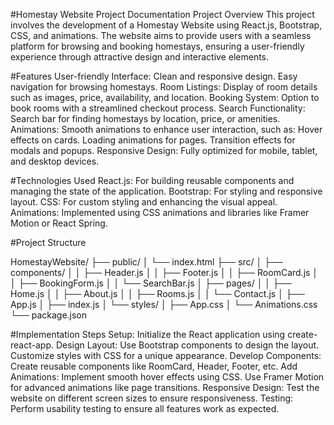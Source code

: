 #Homestay Website Project Documentation
Project Overview
This project involves the development of a Homestay Website using React.js, Bootstrap, CSS, and animations. The website aims to provide users with a seamless platform for browsing and booking homestays, ensuring a user-friendly experience through attractive design and interactive elements.

#Features
User-friendly Interface:
Clean and responsive design.
Easy navigation for browsing homestays.
Room Listings:
Display of room details such as images, price, availability, and location.
Booking System:
Option to book rooms with a streamlined checkout process.
Search Functionality:
Search bar for finding homestays by location, price, or amenities.
Animations:
Smooth animations to enhance user interaction, such as:
Hover effects on cards.
Loading animations for pages.
Transition effects for modals and popups.
Responsive Design:
Fully optimized for mobile, tablet, and desktop devices.

#Technologies Used
React.js:
For building reusable components and managing the state of the application.
Bootstrap:
For styling and responsive layout.
CSS:
For custom styling and enhancing the visual appeal.
Animations:
Implemented using CSS animations and libraries like Framer Motion or React Spring.

#Project Structure

HomestayWebsite/
├── public/
│   └── index.html
├── src/
│   ├── components/
│   │   ├── Header.js
│   │   ├── Footer.js
│   │   ├── RoomCard.js
│   │   ├── BookingForm.js
│   │   └── SearchBar.js
│   ├── pages/
│   │   ├── Home.js
│   │   ├── About.js
│   │   ├── Rooms.js
│   │   └── Contact.js
│   ├── App.js
│   ├── index.js
│   └── styles/
│       ├── App.css
│       └── Animations.css
└── package.json

#Implementation Steps
Setup:
Initialize the React application using create-react-app.
Design Layout:
Use Bootstrap components to design the layout.
Customize styles with CSS for a unique appearance.
Develop Components:
Create reusable components like RoomCard, Header, Footer, etc.
Add Animations:
Implement smooth hover effects using CSS.
Use Framer Motion for advanced animations like page transitions.
Responsive Design:
Test the website on different screen sizes to ensure responsiveness.
Testing:
Perform usability testing to ensure all features work as expected.


